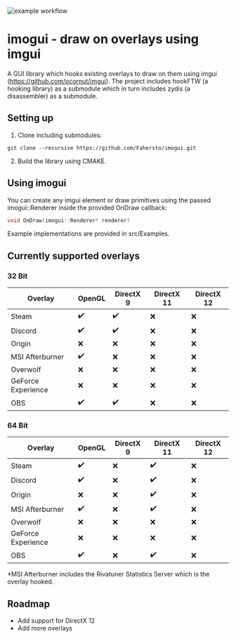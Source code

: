 ![example workflow](https://github.com/fahersto/imogui/actions/workflows/cmake.yml/badge.svg)
# imogui - draw on overlays using imgui
A GUI library which hooks existing overlays to draw on them using imgui (https://github.com/ocornut/imgui). The project includes hookFTW (a hooking library) as a submodule which in turn includes zydis (a disassembler) as a submodule.

## Setting up
1. Clone including submodules:
```
git clone --recursive https://github.com/Fahersto/imogui.git
```
2. Build the library using CMAKE.

## Using imogui
You can create any imgui element or draw primitives using the passed imogui::Renderer inside the provided OnDraw callback:
```cpp
void OnDraw(imogui::Renderer* renderer)
```
Example implementations are provided in src/Examples. 

## Currently supported overlays
### 32 Bit
Overlay | 				OpenGL		|	 DirectX 9 					| DirectX 11 				| DirectX 12
--------| 				--------	| ---------- 					| -------------				| -------------
Steam   				| 	 :heavy_check_mark:    |		:heavy_check_mark:		|		:x:		 			|		:x:		 
Discord   				| 	 :heavy_check_mark:    |		:heavy_check_mark:		|		:x:		 			|		:x:		
Origin   				| 	 :x:    |		:x:	  					|		:x:		 			|		:x:		 
MSI Afterburner			| 	 :heavy_check_mark:    |		:x:	   					|		:x:		 			|		:x:		 
Overwolf   				| 	 :x:    |		:x:	   					|		:x:		 			|		:x:		 
GeForce Experience		| 	 :x:    |		:x:	   					|		:x:		 			|		:x:		
OBS						| 	 :heavy_check_mark:    |		:heavy_check_mark:	   	|		:x:		 			|		:x:		

### 64 Bit
Overlay | 				OpenGL		|	 DirectX 9 					| DirectX 11				| DirectX 12
--------| 				--------	| ---------- 					| -------------				| -------------
Steam   				| 	 :heavy_check_mark:    |		:x:	   |				:heavy_check_mark:			|		:x:			 
Discord   				| 	 :heavy_check_mark:    |		:x:	   |				:heavy_check_mark:			|		:x:	
Origin   				| 	 :x:    |		:x:	   |				:heavy_check_mark:			|		:x:			 
MSI Afterburner			| 	 :heavy_check_mark:    |		:x:	   |				:heavy_check_mark:			|		:x:			 	 
Overwolf   				| 	 :x:    |		:x:	   |				:x:							|		:x:		
GeForce Experience		| 	 :x:    |		:x:	   |				:x:		 					|		:x:		
OBS						| 	 :heavy_check_mark:    |		:x:	   |		:heavy_check_mark:		 			|		:x:		

*MSI Afterburner includes the Rivatuner Statistics Server which is the overlay hooked.

## Roadmap
- Add support for DirectX 12
- Add more overlays
